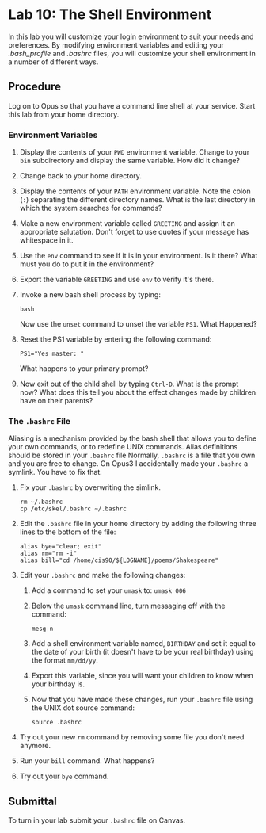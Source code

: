 # Lab 10: The Shell Environment

In this lab you will customize your login environment to suit your needs and preferences. By modifying environment variables and editing your _.bash_profile_ and _.bashrc_ files, you will customize your shell environment in a number of different ways.

## Procedure

Log on to Opus so that you have a command line shell at your service. Start this lab from your home directory.

### Environment Variables

1. Display the contents of your `PWD` environment variable. Change to your `bin` subdirectory and display the same variable. How did it change?
1. Change back to your home directory.
1. Display the contents of your `PATH` environment variable. Note the colon (`:`) separating the different directory names. What is the last directory in which the system searches for commands?
1. Make a new environment variable called `GREETING` and assign it an appropriate salutation. Don't forget to use quotes if your message has whitespace in it.
1. Use the `env` command to see if it is in your environment. Is it there? What must you do to put it in the environment?
1. Export the variable `GREETING` and use `env` to verify it's there.
1. Invoke a new bash shell process by typing:

	`bash`

	Now use the `unset` command to unset the variable `PS1`. What Happened?

1. Reset the PS1 variable by entering the following command:

	`PS1="Yes master: "`

	What happens to your primary prompt?

1. Now exit out of the child shell by typing `Ctrl-D`. What is the prompt now? What does this tell you about the effect changes made by children have on their parents?

### The `.bashrc` File

Aliasing is a mechanism provided by the bash shell that allows you to define your own commands, or to redefine UNIX commands. Alias definitions should be stored in your `.bashrc` file Normally, `.bashrc` is a file that you own and you are free to change. On Opus3 I accidentally made your `.bashrc` a symlink. You have to fix that.

1. Fix your `.bashrc` by overwriting the simlink. 

	```
	rm ~/.bashrc
	cp /etc/skel/.bashrc ~/.bashrc
	```

1. Edit the `.bashrc` file in your home directory by adding the following three lines to the bottom of the file:

	```
	alias bye="clear; exit"
	alias rm="rm -i"
	alias bill="cd /home/cis90/${LOGNAME}/poems/Shakespeare"
	```

1. Edit your `.bashrc` and make the following changes:

	1. Add a command to set your `umask` to: `umask 006`
	1. Below the `umask` command line, turn messaging off with the command:

		`mesg n`

	1. Add a shell environment variable named, `BIRTHDAY` and set it equal to the date of your birth (it doesn't have to be your real birthday) using the format `mm/dd/yy`.
	1. Export this variable, since you will want your children to know when your birthday is.
	1. Now that you have made these changes, run your `.bashrc` file using the UNIX dot source command:

		`source .bashrc`

1. Try out your new `rm` command by removing some file you don't need anymore.
2. Run your `bill` command. What happens?
3. Try out your `bye` command.

## Submittal

To turn in your lab submit your `.bashrc` file on Canvas.